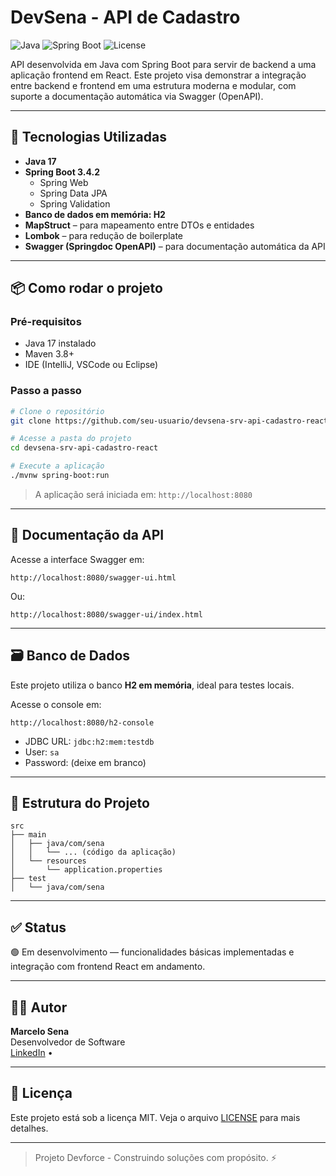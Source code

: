 # DevSena - API de Cadastro

![Java](https://img.shields.io/badge/Java-17-blue.svg)
![Spring Boot](https://img.shields.io/badge/Spring%20Boot-3.4.2-brightgreen.svg)
![License](https://img.shields.io/github/license/seu-usuario/devsena-srv-api-cadastro-react)

API desenvolvida em Java com Spring Boot para servir de backend a uma aplicação frontend em React. Este projeto visa demonstrar a integração entre backend e frontend em uma estrutura moderna e modular, com suporte a documentação automática via Swagger (OpenAPI).

---

## 🚀 Tecnologias Utilizadas

- **Java 17**
- **Spring Boot 3.4.2**
  - Spring Web
  - Spring Data JPA
  - Spring Validation
- **Banco de dados em memória: H2**
- **MapStruct** – para mapeamento entre DTOs e entidades
- **Lombok** – para redução de boilerplate
- **Swagger (Springdoc OpenAPI)** – para documentação automática da API

---

## 📦 Como rodar o projeto

### Pré-requisitos

- Java 17 instalado
- Maven 3.8+
- IDE (IntelliJ, VSCode ou Eclipse)

### Passo a passo

```bash
# Clone o repositório
git clone https://github.com/seu-usuario/devsena-srv-api-cadastro-react.git

# Acesse a pasta do projeto
cd devsena-srv-api-cadastro-react

# Execute a aplicação
./mvnw spring-boot:run
```

> A aplicação será iniciada em: `http://localhost:8080`

---

## 📑 Documentação da API

Acesse a interface Swagger em:

```
http://localhost:8080/swagger-ui.html
```

Ou:

```
http://localhost:8080/swagger-ui/index.html
```

---

## 🗃 Banco de Dados

Este projeto utiliza o banco **H2 em memória**, ideal para testes locais.

Acesse o console em:

```
http://localhost:8080/h2-console
```

- JDBC URL: `jdbc:h2:mem:testdb`
- User: `sa`
- Password: (deixe em branco)

---

## 📁 Estrutura do Projeto

```
src
├── main
│   ├── java/com/sena
│   │   └── ... (código da aplicação)
│   └── resources
│       └── application.properties
├── test
│   └── java/com/sena
```

---

## ✅ Status

🟢 Em desenvolvimento — funcionalidades básicas implementadas e integração com frontend React em andamento.

---

## 👨‍💻 Autor

**Marcelo Sena**  
Desenvolvedor de Software  
[LinkedIn](https://www.linkedin.com/in/marcelo-sena-497b23229) •

---

## 📝 Licença

Este projeto está sob a licença MIT. Veja o arquivo [LICENSE](LICENSE) para mais detalhes.

---

> Projeto Devforce - Construindo soluções com propósito. ⚡

